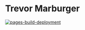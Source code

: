 # Trevor Marburger
[![pages-build-deployment](https://github.com/trevormarburger/trevormarburger.github.io/actions/workflows/pages/pages-build-deployment/badge.svg?branch=main)](https://github.com/trevormarburger/trevormarburger.github.io/actions/workflows/pages/pages-build-deployment)

